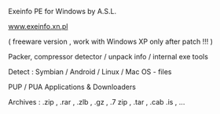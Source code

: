    Exeinfo PE for Windows by A.S.L. 

www.exeinfo.xn.pl 

(  freeware  version , work with Windows XP only after patch !!! )

 

 Packer, compressor detector / unpack info / internal exe tools

 Detect : Symbian / Android / Linux / Mac OS - files  

PUP / PUA  Applications & Downloaders

Archives  :  .zip , .rar , .zlb , .gz , .7 zip , .tar , .cab .is , ...
